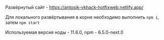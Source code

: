 Развёрнутый сайт - https://antosik-vkhack-hotfixweb.netlify.app/

Для локального развёртывания в корне необходимо выполнить `npm i`, затем `npm start`

Используемая версия ноды - 11.6.0, npm - 6.5.0-next.0
